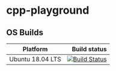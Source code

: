 # cpp-playground

## OS Builds

Platform | Build status
---------|-------------:
Ubuntu 18.04 LTS | [![Build Status](https://api.travis-ci.org/padames/cpp-playground.svg?branch=master)](https://travis-ci.org/padames/cpp-playground)



